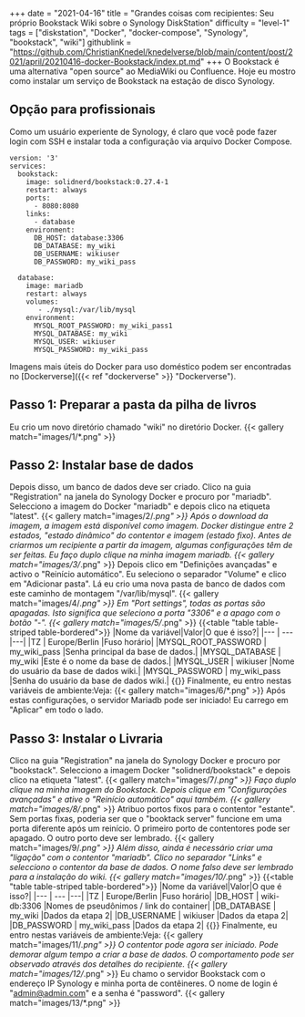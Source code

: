 +++
date = "2021-04-16"
title = "Grandes coisas com recipientes: Seu próprio Bookstack Wiki sobre o Synology DiskStation"
difficulty = "level-1"
tags = ["diskstation", "Docker", "docker-compose", "Synology", "bookstack", "wiki"]
githublink = "https://github.com/ChristianKnedel/knedelverse/blob/main/content/post/2021/april/20210416-docker-Bookstack/index.pt.md"
+++
O Bookstack é uma alternativa "open source" ao MediaWiki ou Confluence. Hoje eu mostro como instalar um serviço de Bookstack na estação de disco Synology.
## Opção para profissionais
Como um usuário experiente de Synology, é claro que você pode fazer login com SSH e instalar toda a configuração via arquivo Docker Compose.
```
version: '3'
services:
  bookstack:
    image: solidnerd/bookstack:0.27.4-1
    restart: always
    ports:
      - 8080:8080
    links:
      - database
    environment:
      DB_HOST: database:3306
      DB_DATABASE: my_wiki
      DB_USERNAME: wikiuser
      DB_PASSWORD: my_wiki_pass
      
  database:
    image: mariadb
    restart: always
    volumes:
       - ./mysql:/var/lib/mysql
    environment:
      MYSQL_ROOT_PASSWORD: my_wiki_pass1
      MYSQL_DATABASE: my_wiki
      MYSQL_USER: wikiuser
      MYSQL_PASSWORD: my_wiki_pass

```
Imagens mais úteis do Docker para uso doméstico podem ser encontradas no [Dockerverse]({{< ref "dockerverse" >}} "Dockerverse").
## Passo 1: Preparar a pasta da pilha de livros
Eu crio um novo diretório chamado "wiki" no diretório Docker.
{{< gallery match="images/1/*.png" >}}

## Passo 2: Instalar base de dados
Depois disso, um banco de dados deve ser criado. Clico na guia "Registration" na janela do Synology Docker e procuro por "mariadb". Selecciono a imagem do Docker "mariadb" e depois clico na etiqueta "latest".
{{< gallery match="images/2/*.png" >}}
Após o download da imagem, a imagem está disponível como imagem. Docker distingue entre 2 estados, "estado dinâmico" do contentor e imagem (estado fixo). Antes de criarmos um recipiente a partir da imagem, algumas configurações têm de ser feitas. Eu faço duplo clique na minha imagem mariadb.
{{< gallery match="images/3/*.png" >}}
Depois clico em "Definições avançadas" e activo o "Reinício automático". Eu seleciono o separador "Volume" e clico em "Adicionar pasta". Lá eu crio uma nova pasta de banco de dados com este caminho de montagem "/var/lib/mysql".
{{< gallery match="images/4/*.png" >}}
Em "Port settings", todas as portas são apagadas. Isto significa que seleciono a porta "3306" e a apago com o botão "-".
{{< gallery match="images/5/*.png" >}}
{{<table "table table-striped table-bordered">}}
|Nome da variável|Valor|O que é isso?|
|--- | --- |---|
|TZ	| Europe/Berlin |Fuso horário|
|MYSQL_ROOT_PASSWORD	|  my_wiki_pass |Senha principal da base de dados.|
|MYSQL_DATABASE | 	my_wiki	|Este é o nome da base de dados.|
|MYSQL_USER	|  wikiuser	|Nome do usuário da base de dados wiki.|
|MYSQL_PASSWORD	|  my_wiki_pass	|Senha do usuário da base de dados wiki.|
{{</table>}}
Finalmente, eu entro nestas variáveis de ambiente:Veja:
{{< gallery match="images/6/*.png" >}}
Após estas configurações, o servidor Mariadb pode ser iniciado! Eu carrego em "Aplicar" em todo o lado.
## Passo 3: Instalar o Livraria
Clico na guia "Registration" na janela do Synology Docker e procuro por "bookstack". Selecciono a imagem Docker "solidnerd/bookstack" e depois clico na etiqueta "latest".
{{< gallery match="images/7/*.png" >}}
Faço duplo clique na minha imagem do Bookstack. Depois clique em "Configurações avançadas" e ative o "Reinício automático" aqui também.
{{< gallery match="images/8/*.png" >}}
Atribuo portos fixos para o contentor "estante". Sem portas fixas, poderia ser que o "booktack server" funcione em uma porta diferente após um reinício. O primeiro porto de contentores pode ser apagado. O outro porto deve ser lembrado.
{{< gallery match="images/9/*.png" >}}
Além disso, ainda é necessário criar uma "ligação" com o contentor "mariadb". Clico no separador "Links" e selecciono o contentor da base de dados. O nome falso deve ser lembrado para a instalação do wiki.
{{< gallery match="images/10/*.png" >}}
{{<table "table table-striped table-bordered">}}
|Nome da variável|Valor|O que é isso?|
|--- | --- |---|
|TZ	| Europe/Berlin |Fuso horário|
|DB_HOST	| wiki-db:3306	|Nomes de pseudônimos / link do container|
|DB_DATABASE	| my_wiki |Dados da etapa 2|
|DB_USERNAME	| wikiuser |Dados da etapa 2|
|DB_PASSWORD	| my_wiki_pass	|Dados da etapa 2|
{{</table>}}
Finalmente, eu entro nestas variáveis de ambiente:Veja:
{{< gallery match="images/11/*.png" >}}
O contentor pode agora ser iniciado. Pode demorar algum tempo a criar a base de dados. O comportamento pode ser observado através dos detalhes do recipiente.
{{< gallery match="images/12/*.png" >}}
Eu chamo o servidor Bookstack com o endereço IP Synology e minha porta de contêineres. O nome de login é "admin@admin.com" e a senha é "password".
{{< gallery match="images/13/*.png" >}}
